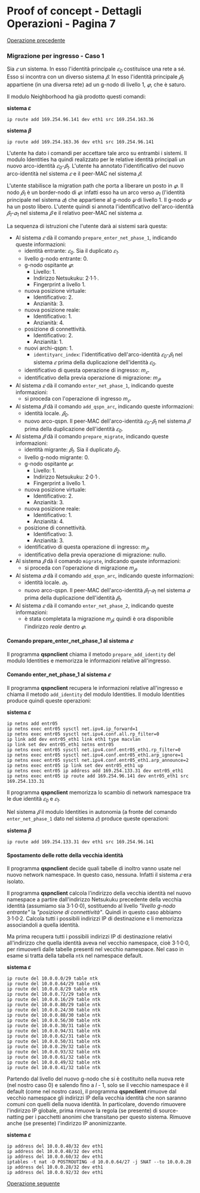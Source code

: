 # Proof of concept - Dettagli Operazioni - Pagina 7

[Operazione precedente](DettagliOperazioni6.md)

### <a name="Migrazione_ingresso_1"></a> Migrazione per ingresso - Caso 1

Sia *𝜀* un sistema. In esso l'identità principale *𝜀<sub>0</sub>* costituisce una rete a sé. Esso si
incontra con un diverso sistema *𝛽*. In esso l'identità principale *𝛽<sub>1</sub>* appartiene (in una
diversa rete) ad un g-nodo di livello 1, *𝜑*, che è saturo.

Il modulo Neighborhood ha già prodotto questi comandi:

**sistema 𝜀**
```
ip route add 169.254.96.141 dev eth1 src 169.254.163.36
```

**sistema 𝛽**
```
ip route add 169.254.163.36 dev eth1 src 169.254.96.141
```

L'utente ha dato i comandi per accettare tale arco su entrambi i sistemi. Il modulo Identities ha
quindi realizzato per le relative identità principali un nuovo arco-identità *𝜀<sub>0</sub>*-*𝛽<sub>1</sub>*.
L'utente ha annotato l'identificativo del nuovo arco-identità nel sistema *𝜀* e il peer-MAC nel sistema *𝛽*.

L'utente stabilisce la migration path che porta a liberare un posto in *𝜑*. Il nodo *𝛽<sub>1</sub>* è
un border-nodo di *𝜑*: infatti esso ha un arco verso *𝛼<sub>1</sub>* (l'identità principale nel
sistema *𝛼*) che appartiene al g-nodo *𝜓* di livello 1. Il g-nodo *𝜓* ha un posto libero. L'utente quindi
si annota l'identificativo dell'arco-identità *𝛽<sub>1</sub>*-*𝛼<sub>1</sub>* nel sistema *𝛽* e
il relativo peer-MAC nel sistema *𝛼*.

La sequenza di istruzioni che l'utente darà ai sistemi sarà questa:

*   Al sistema *𝜀* dà il comando `prepare_enter_net_phase_1`, indicando queste informazioni:
    *   identità entrante: *𝜀<sub>0</sub>*. Sia il duplicato *𝜀<sub>1</sub>*.
    *   livello g-nodo entrante: 0.
    *   g-nodo ospitante *𝜑*:
        *   Livello: 1.
        *   Indirizzo Netsukuku: 2·1·1·.
        *   Fingerprint a livello 1.
    *   nuova posizione virtuale:
        *   Identificativo: 2.
        *   Anzianità: 3.
    *   nuova posizione reale:
        *   Identificativo: 1.
        *   Anzianità: 4.
    *   posizione di connettività.
        *   Identificativo: 2.
        *   Anzianità: 1.
    *   nuovi archi-qspn: 1.
        *   `identityarc_index`: l'identificativo dell'arco-identità *𝜀<sub>0</sub>*-*𝛽<sub>1</sub>*
            nel sistema *𝜀* prima della duplicazione dell'identità *𝜀<sub>0</sub>*.
    *   identificativo di questa operazione di ingresso: *m<sub>𝜀</sub>*.
    *   identificativo della previa operazione di migrazione: *m<sub>𝛽</sub>*.
*   Al sistema *𝜀* dà il comando `enter_net_phase_1`, indicando queste informazioni:
    *   si proceda con l'operazione di ingresso *m<sub>𝜀</sub>*.
*   Al sistema *𝛽* dà il comando `add_qspn_arc`, indicando queste informazioni:
    *   identità locale. *𝛽<sub>0</sub>*.
    *   nuovo arco-qspn. Il peer-MAC dell'arco-identità *𝜀<sub>0</sub>*-*𝛽<sub>1</sub>* nel
        sistema *𝛽* prima della duplicazione dell'identità *𝜀<sub>0</sub>*.
*   Al sistema *𝛽* dà il comando `prepare_migrate`, indicando queste informazioni:
    *   identità migrante: *𝛽<sub>1</sub>*. Sia il duplicato *𝛽<sub>2</sub>*.
    *   livello g-nodo migrante: 0.
    *   g-nodo ospitante *𝜓*:
        *   Livello: 1.
        *   Indirizzo Netsukuku: 2·0·1·.
        *   Fingerprint a livello 1.
    *   nuova posizione virtuale:
        *   Identificativo: 2.
        *   Anzianità: 3.
    *   nuova posizione reale:
        *   Identificativo: 1.
        *   Anzianità: 4.
    *   posizione di connettività.
        *   Identificativo: 3.
        *   Anzianità: 3.
    *   identificativo di questa operazione di ingresso: *m<sub>𝛽</sub>*.
    *   identificativo della previa operazione di migrazione: nullo.
*   Al sistema *𝛽* dà il comando `migrate`, indicando queste informazioni:
    *   si proceda con l'operazione di migrazione *m<sub>𝛽</sub>*.
*   Al sistema *𝛼* dà il comando `add_qspn_arc`, indicando queste informazioni:
    *   identità locale. *𝛼<sub>1</sub>*.
    *   nuovo arco-qspn. Il peer-MAC dell'arco-identità *𝛽<sub>1</sub>*-*𝛼<sub>1</sub>* nel
        sistema *𝛼* prima della duplicazione dell'identità *𝛽<sub>1</sub>*.
*   Al sistema *𝜀* dà il comando `enter_net_phase_2`, indicando queste informazioni:
    *   è stata completata la migrazione *m<sub>𝛽</sub>*; quindi è ora disponibile l'indirizzo *reale* dentro *𝜑*.

#### Comando prepare_enter_net_phase_1 al sistema *𝜀*

Il programma **qspnclient** chiama il metodo `prepare_add_identity` del modulo Identities e memorizza le
informazioni relative all'ingresso.

#### Comando enter_net_phase_1 al sistema *𝜀*

Il programma **qspnclient** recupera le informazioni relative all'ingresso e chiama il metodo `add_identity`
del modulo Identities. Il modulo Identities produce quindi queste operazioni:

**sistema 𝜀**
```
ip netns add entr05
ip netns exec entr05 sysctl net.ipv4.ip_forward=1
ip netns exec entr05 sysctl net.ipv4.conf.all.rp_filter=0
ip link add dev entr05_eth1 link eth1 type macvlan
ip link set dev entr05_eth1 netns entr05
ip netns exec entr05 sysctl net.ipv4.conf.entr05_eth1.rp_filter=0
ip netns exec entr05 sysctl net.ipv4.conf.entr05_eth1.arp_ignore=1
ip netns exec entr05 sysctl net.ipv4.conf.entr05_eth1.arp_announce=2
ip netns exec entr05 ip link set dev entr05_eth1 up
ip netns exec entr05 ip address add 169.254.133.31 dev entr05_eth1
ip netns exec entr05 ip route add 169.254.96.141 dev entr05_eth1 src 169.254.133.31
```

Il programma **qspnclient** memorizza lo scambio di network namespace tra le due identità *𝜀<sub>0</sub>* e
*𝜀<sub>1</sub>*.

Nel sistema *𝛽* il modulo Identities in autonomia (a fronte del comando `enter_net_phase_1` dato nel sistema
*𝜀*) produce queste operazioni:

**sistema 𝛽**
```
ip route add 169.254.133.31 dev eth1 src 169.254.96.141
```

#### <a name="Spostamento_rotte_identita"></a> Spostamento delle rotte della vecchia identità

Il programma **qspnclient** decide quali tabelle di inoltro vanno usate nel nuovo network namespace.
In questo caso, nessuna. Infatti il sistema *𝜀* era isolato.

Il programma **qspnclient** calcola l'indirizzo della vecchia identità nel nuovo namespace a partire
dall'indirizzo Netsukuku precedente della vecchia identità (assumiamo sia 3·1·0·0), sostituendo al
livello *"livello g-nodo entrante"* la *"posizione di connettività"*. Quindi in questo caso abbiamo 3·1·0·2.
Calcola tutti i possibili indirizzi IP di destinazione e li memorizza associandoli a quella identità.

Ma prima recupera tutti i possibili indirizzi IP di destinazione relativi all'indirizzo che quella identità
aveva nel vecchio namespace, cioè 3·1·0·0, per rimuoverli dalle tabelle presenti nel vecchio namespace. Nel caso in
esame si tratta della tabella `ntk` nel namespace default.

**sistema 𝜀**
```
ip route del 10.0.0.0/29 table ntk
ip route del 10.0.0.64/29 table ntk
ip route del 10.0.0.8/29 table ntk
ip route del 10.0.0.72/29 table ntk
ip route del 10.0.0.16/29 table ntk
ip route del 10.0.0.80/29 table ntk
ip route del 10.0.0.24/30 table ntk
ip route del 10.0.0.88/30 table ntk
ip route del 10.0.0.56/30 table ntk
ip route del 10.0.0.30/31 table ntk
ip route del 10.0.0.94/31 table ntk
ip route del 10.0.0.62/31 table ntk
ip route del 10.0.0.50/31 table ntk
ip route del 10.0.0.29/32 table ntk
ip route del 10.0.0.93/32 table ntk
ip route del 10.0.0.61/32 table ntk
ip route del 10.0.0.49/32 table ntk
ip route del 10.0.0.41/32 table ntk
```

Partendo dal livello del nuovo g-nodo che si è costituito nella nuova rete (nel nostro caso 0) e salendo fino a
*l* - 1, solo se il vecchio namespace è il default (come nel nostro caso), il programma **qspnclient**
rimuove dal vecchio namespace gli indirizzi IP della vecchia identità che non saranno comuni
con quelli della nuova identità. In particolare, dovendo rimuovere l'indirizzo IP globale, prima
rimuove la regola (se presente) di source-natting per i pacchetti anonimi che transitano per questo
sistema. Rimuove anche (se presente) l'indirizzo IP anonimizzante.

**sistema 𝜀**
```
ip address del 10.0.0.40/32 dev eth1
ip address del 10.0.0.48/32 dev eth1
ip address del 10.0.0.60/32 dev eth1
iptables -t nat -D POSTROUTING -d 10.0.0.64/27 -j SNAT --to 10.0.0.28
ip address del 10.0.0.28/32 dev eth1
ip address del 10.0.0.92/32 dev eth1
```

[Operazione seguente](DettagliOperazioni8.md)
